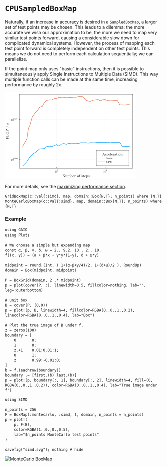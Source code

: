 # `CPUSampledBoxMap`

Naturally, if an increase in accuracy is desired in a `SampledBoxMap`, a larger set of test points may be chosen. This leads to a dilemma: the more accurate we wish our approximation to be, the more we need to map very similar test points forward, causing a considerable slow down for complicated dynamical systems. However, the process of mapping each test point forward is completely independent on other test points. This means we do not need to perform each calculation sequentially; we can parallelize. 

If the point map only uses "basic" instructions, then it is possible to simultaneously apply Single Instructions to Multiple Data (SIMD). This way multiple function calls can be made at the same time, increasing performance by roughly 2x. 

![performance metrics](../assets/flops_cpu_loglog.png)

For more details, see the [maximizing performance section](https://gaioguys.github.io/GAIO.jl/simd/). 

```@docs; canonical=false
GridBoxMap(c::Val{:simd}, map, domain::Box{N,T}; n_points) where {N,T}
MonteCarloBoxMap(c::Val{:simd}, map, domain::Box{N,T}; n_points) where {N,T}
```

### Example

```@setup 1
using GAIO
using Plots

# We choose a simple but expanding map
const α, β, γ, δ, ω = 2., 9.2, 10., 2., 10.
f((x, y)) = (α + β*x + γ*y*(1-y), δ + ω*y)

midpoint = round.(Int, ( 1+(α+β+γ/4)/2, 1+(δ+ω)/2 ), RoundUp)
domain = Box(midpoint, midpoint)

P = BoxGrid(domain, 2 .* midpoint)
p = plot(cover(P, :), linewidth=0.5, fillcolor=nothing, lab="", leg=:outerbottom)

# unit box
B = cover(P, (0,0))
p = plot!(p, B, linewidth=4, fillcolor=RGBA(0.,0.,1.,0.2), linecolor=RGBA(0.,0.,1.,0.4), lab="Box")

# Plot the true image of B under f.
z = zeros(100)
boundary = [
    0       0;
    1       0;
    z.+1    0.01:0.01:1;
    0       1;
    z       0.99:-0.01:0;
]
b = f.(eachrow(boundary))
boundary .= [first.(b) last.(b)]
p = plot!(p, boundary[:, 1], boundary[:, 2], linewidth=4, fill=(0, RGBA(0.,0.,1.,0.2)), color=RGBA(0.,0.,1.,0.4), lab="True image under f")
```

```@repl 1
using SIMD

n_points = 256
F = BoxMap(:montecarlo, :simd, f, domain, n_points = n_points)
p = plot!(
    p, F(B), 
    color=RGBA(1.,0.,0.,0.5), 
    lab="$n_points MonteCarlo test points"
)

savefig("simd.svg"); nothing # hide
```

![MonteCarlo BoxMap](simd.svg)
